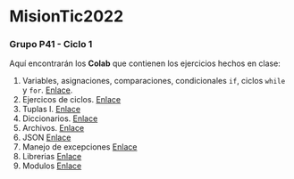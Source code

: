 # MisionTic2022

### Grupo P41 - Ciclo 1

Aquí encontrarán los **Colab** que contienen los ejercicios hechos en clase:

1. Variables, asignaciones, comparaciones, condicionales `if`, ciclos `while` y `for`. 
[Enlace](https://colab.research.google.com/drive/14156pspbXSh3ilEsUi00e1-bbvcXleAv).
2. Ejercicos de ciclos. [Enlace](https://colab.research.google.com/drive/1IFhXttCGfWSPEm1-BC-Rb5X260HwTApT)
3. Tuplas I. [Enlace](https://colab.research.google.com/drive/1eOGuv9A7RCbO2QJ3U_duLRZ0iHU5AlDW#scrollTo=ZtnRwnSi5my_)
4. Diccionarios. [Enlace](https://colab.research.google.com/drive/14o8MNqH6HxvLAiOx0fmiBPRZyr9rtxPG?usp=sharing)
5. Archivos. [Enlace](https://colab.research.google.com/drive/1B3HHHK5txEclLq-ULvmV-elQbw4MQ-jx?usp=sharing)
6. JSON [Enlace](https://colab.research.google.com/drive/1YssDE7izoaUOCX14JeS2kgaTb01Z0Y8a?usp=sharing)
7. Manejo de excepciones [Enlace](https://colab.research.google.com/drive/1EQaxT9X7YGtJ-UKkKfneqeCG_TnPISOa)
8. Librerias [Enlace](https://colab.research.google.com/drive/18hVYNMdBFdTGIRX0V_x1cHoevXb1IPR7)
9. Modulos [Enlace](https://colab.research.google.com/drive/18U38Z0ADMTsfoJuoQDPlLRAxYnpER3SQ?usp=sharing)
